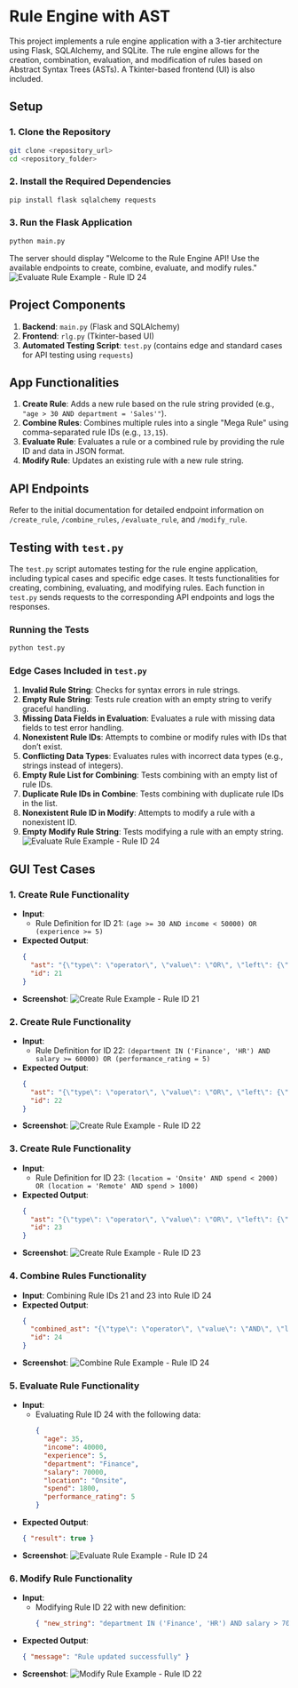 

# Rule Engine with AST

This project implements a rule engine application with a 3-tier architecture using Flask, SQLAlchemy, and SQLite. The rule engine allows for the creation, combination, evaluation, and modification of rules based on Abstract Syntax Trees (ASTs). A Tkinter-based frontend (UI) is also included.

## Setup

### 1. Clone the Repository
```bash
git clone <repository_url>
cd <repository_folder>
```

### 2. Install the Required Dependencies
```bash
pip install flask sqlalchemy requests
```

### 3. Run the Flask Application
```bash
python main.py
```
The server should display "Welcome to the Rule Engine API! Use the available endpoints to create, combine, evaluate, and modify rules."
![Evaluate Rule Example - Rule ID 24](https://drive.google.com/file/d/1dJsV7gcQGH3huby8SSJO0IbjKawZ1b2M/view?usp=sharing)

## Project Components

1. **Backend**: `main.py` (Flask and SQLAlchemy)
2. **Frontend**: `rlg.py` (Tkinter-based UI)
3. **Automated Testing Script**: `test.py` (contains edge and standard cases for API testing using `requests`)

## App Functionalities

1. **Create Rule**: Adds a new rule based on the rule string provided (e.g., `"age > 30 AND department = 'Sales'"`).
2. **Combine Rules**: Combines multiple rules into a single "Mega Rule" using comma-separated rule IDs (e.g., `13,15`).
3. **Evaluate Rule**: Evaluates a rule or a combined rule by providing the rule ID and data in JSON format.
4. **Modify Rule**: Updates an existing rule with a new rule string.

## API Endpoints

Refer to the initial documentation for detailed endpoint information on `/create_rule`, `/combine_rules`, `/evaluate_rule`, and `/modify_rule`.

## Testing with `test.py`

The `test.py` script automates testing for the rule engine application, including typical cases and specific edge cases. It tests functionalities for creating, combining, evaluating, and modifying rules. Each function in `test.py` sends requests to the corresponding API endpoints and logs the responses.

### Running the Tests
```bash
python test.py
```

### Edge Cases Included in `test.py`

1. **Invalid Rule String**: Checks for syntax errors in rule strings.
2. **Empty Rule String**: Tests rule creation with an empty string to verify graceful handling.
3. **Missing Data Fields in Evaluation**: Evaluates a rule with missing data fields to test error handling.
4. **Nonexistent Rule IDs**: Attempts to combine or modify rules with IDs that don’t exist.
5. **Conflicting Data Types**: Evaluates rules with incorrect data types (e.g., strings instead of integers).
6. **Empty Rule List for Combining**: Tests combining with an empty list of rule IDs.
7. **Duplicate Rule IDs in Combine**: Tests combining with duplicate rule IDs in the list.
8. **Nonexistent Rule ID in Modify**: Attempts to modify a rule with a nonexistent ID.
9. **Empty Modify Rule String**: Tests modifying a rule with an empty string.
![Evaluate Rule Example - Rule ID 24](https://drive.google.com/file/d/1OCBQKn2D12l1mk9-eulgW8o7T_Xk7Rhx/view?usp=sharing)


## GUI Test Cases 

### 1. Create Rule Functionality
- **Input**: 
  - Rule Definition for ID 21: `(age >= 30 AND income < 50000) OR (experience >= 5)`
- **Expected Output**:
  ```json
  {
    "ast": "{\"type\": \"operator\", \"value\": \"OR\", \"left\": {\"type\": \"operator\", \"value\": \"AND\", \"left\": {\"type\": \"operand\", \"value\": \"age >= 30\", \"left\": null, \"right\": null}, \"right\": {\"type\": \"operand\", \"value\": \"income < 50000\", \"left\": null, \"right\": null}}, \"right\": {\"type\": \"operand\", \"value\": \"experience >= 5\", \"left\": null, \"right\": null}}",
    "id": 21
  }
  ```
- **Screenshot**:
  ![Create Rule Example - Rule ID 21](https://drive.google.com/file/d/1itDLICCYQidY1wirbHh2SKZxKUGpL8nw/view?usp=sharing)

### 2. Create Rule Functionality
- **Input**:
  - Rule Definition for ID 22: `(department IN ('Finance', 'HR') AND salary >= 60000) OR (performance_rating = 5)`
- **Expected Output**:
  ```json
  {
    "ast": "{\"type\": \"operator\", \"value\": \"OR\", \"left\": {\"type\": \"operator\", \"value\": \"AND\", \"left\": {\"type\": \"operand\", \"value\": \"department IN ('Finance', 'HR')\", \"left\": null, \"right\": null}, \"right\": {\"type\": \"operand\", \"value\": \"salary >= 60000\", \"left\": null, \"right\": null}}, \"right\": {\"type\": \"operand\", \"value\": \"performance_rating = 5\", \"left\": null, \"right\": null}}",
    "id": 22
  }
  ```
- **Screenshot**:
  ![Create Rule Example - Rule ID 22](https://drive.google.com/file/d/1_3xjG5P_EYvfXp9wmpJYT9u6vQ3HoXwS/view?usp=sharing)

### 3. Create Rule Functionality
- **Input**:
  - Rule Definition for ID 23: `(location = 'Onsite' AND spend < 2000) OR (location = 'Remote' AND spend > 1000)`
- **Expected Output**:
  ```json
  {
    "ast": "{\"type\": \"operator\", \"value\": \"OR\", \"left\": {\"type\": \"operator\", \"value\": \"AND\", \"left\": {\"type\": \"operand\", \"value\": \"location = 'Onsite'\", \"left\": null, \"right\": null}, \"right\": {\"type\": \"operand\", \"value\": \"spend < 2000\", \"left\": null, \"right\": null}}, \"right\": {\"type\": \"operator\", \"value\": \"AND\", \"left\": {\"type\": \"operand\", \"value\": \"location = 'Remote'\", \"left\": null, \"right\": null}, \"right\": {\"type\": \"operand\", \"value\": \"spend > 1000\", \"left\": null, \"right\": null}}}",
    "id": 23
  }
  ```
- **Screenshot**:
  ![Create Rule Example - Rule ID 23](https://drive.google.com/file/d/1snuq_idTrXRutAJuwGg4AmfUwoIz1jqj/view?usp=sharing)

### 4. Combine Rules Functionality
- **Input**: Combining Rule IDs 21 and 23 into Rule ID 24
- **Expected Output**:
  ```json
  {
    "combined_ast": "{\"type\": \"operator\", \"value\": \"AND\", \"left\": {\"type\": \"operator\", \"value\": \"OR\", \"left\": {\"type\": \"operator\", \"value\": \"AND\", \"left\": {\"type\": \"operand\", \"value\": \"age >= 30\", \"left\": null, \"right\": null}, \"right\": {\"type\": \"operand\", \"value\": \"income < 50000\", \"left\": null, \"right\": null}}, \"right\": {\"type\": \"operand\", \"value\": \"experience >= 5\", \"left\": null, \"right\": null}}, \"right\": {\"type\": \"operator\", \"value\": \"OR\", \"left\": {\"type\": \"operator\", \"value\": \"AND\", \"left\": {\"type\": \"operand\", \"value\": \"location = 'Onsite'\", \"left\": null, \"right\": null}, \"right\": {\"type\": \"operand\", \"value\": \"spend < 2000\", \"left\": null, \"right\": null}}, \"right\": {\"type\": \"operator\", \"value\": \"AND\", \"left\": {\"type\": \"operand\", \"value\": \"location = 'Remote'\", \"left\": null, \"right\": null}, \"right\": {\"type\": \"operand\", \"value\": \"spend > 1000\", \"left\": null, \"right\": null}}}}",
    "id": 24
  }
  ```
- **Screenshot**:
  ![Combine Rule Example - Rule ID 24](https://drive.google.com/file/d/1Woe7DND9GG2Vb8qCMMONDfpIG0TlWRDL/view?usp=sharing)

### 5. Evaluate Rule Functionality
- **Input**:
  - Evaluating Rule ID 24 with the following data:
    ```json
    {
      "age": 35,
      "income": 40000,
      "experience": 5,
      "department": "Finance",
      "salary": 70000,
      "location": "Onsite",
      "spend": 1800,
      "performance_rating": 5
    }
    ```
- **Expected Output**:
  ```json
  { "result": true }
  ```
- **Screenshot**:
  ![Evaluate Rule Example - Rule ID 24](https://drive.google.com/file/d/1dJsV7gcQGH3huby8SSJO0IbjKawZ1b2M/view?usp=sharing)

### 6. Modify Rule Functionality
- **Input**:
  - Modifying Rule ID 22 with new definition:
    ```json
    { "new_string": "department IN ('Finance', 'HR') AND salary > 70000 OR performance_rating = 5" }
    ```
- **Expected Output**:
  ```json
  { "message": "Rule updated successfully" }
  ```
- **Screenshot**:
  ![Modify Rule Example - Rule ID 22](https://drive.google.com/file/d/1dJsV7gcQGH3huby8SSJO0IbjKawZ1b2M/view?usp=sharing)

